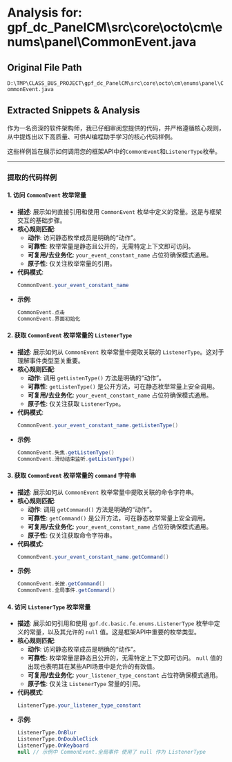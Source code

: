 # Analysis for: gpf_dc_PanelCM\src\core\octo\cm\enums\panel\CommonEvent.java

## Original File Path
`D:\TMP\CLASS_BUS_PROJECT\gpf_dc_PanelCM\src\core\octo\cm\enums\panel\CommonEvent.java`

## Extracted Snippets & Analysis
作为一名资深的软件架构师，我已仔细审阅您提供的代码，并严格遵循核心规则，从中提炼出以下高质量、可供AI编程助手学习的核心代码样例。

这些样例旨在展示如何调用您的框架API中的`CommonEvent`和`ListenerType`枚举。

---

### 提取的代码样例

#### 1. 访问 `CommonEvent` 枚举常量

*   **描述**: 展示如何直接引用和使用 `CommonEvent` 枚举中定义的常量。这是与框架交互的基础步骤。
*   **核心规则匹配**:
    *   **动作**: 访问静态枚举成员是明确的“动作”。
    *   **可靠性**: 枚举常量是静态且公开的，无需特定上下文即可访问。
    *   **可复用/去业务化**: `your_event_constant_name` 占位符确保模式通用。
    *   **原子性**: 仅关注枚举常量的引用。
*   **代码模式**:
    ```java
    CommonEvent.your_event_constant_name
    ```
*   **示例**:
    ```java
    CommonEvent.点击
    CommonEvent.界面初始化
    ```

#### 2. 获取 `CommonEvent` 枚举常量的 `ListenerType`

*   **描述**: 展示如何从 `CommonEvent` 枚举常量中提取关联的 `ListenerType`。这对于理解事件类型至关重要。
*   **核心规则匹配**:
    *   **动作**: 调用 `getListenType()` 方法是明确的“动作”。
    *   **可靠性**: `getListenType()` 是公开方法，可在静态枚举常量上安全调用。
    *   **可复用/去业务化**: `your_event_constant_name` 占位符确保模式通用。
    *   **原子性**: 仅关注获取 `ListenerType`。
*   **代码模式**:
    ```java
    CommonEvent.your_event_constant_name.getListenType()
    ```
*   **示例**:
    ```java
    CommonEvent.失焦.getListenType()
    CommonEvent.滑动结束监听.getListenType()
    ```

#### 3. 获取 `CommonEvent` 枚举常量的 `command` 字符串

*   **描述**: 展示如何从 `CommonEvent` 枚举常量中提取关联的命令字符串。
*   **核心规则匹配**:
    *   **动作**: 调用 `getCommand()` 方法是明确的“动作”。
    *   **可靠性**: `getCommand()` 是公开方法，可在静态枚举常量上安全调用。
    *   **可复用/去业务化**: `your_event_constant_name` 占位符确保模式通用。
    *   **原子性**: 仅关注获取命令字符串。
*   **代码模式**:
    ```java
    CommonEvent.your_event_constant_name.getCommand()
    ```
*   **示例**:
    ```java
    CommonEvent.长按.getCommand()
    CommonEvent.全局事件.getCommand()
    ```

#### 4. 访问 `ListenerType` 枚举常量

*   **描述**: 展示如何引用和使用 `gpf.dc.basic.fe.enums.ListenerType` 枚举中定义的常量，以及其允许的 `null` 值。这是框架API中重要的枚举类型。
*   **核心规则匹配**:
    *   **动作**: 访问静态枚举成员是明确的“动作”。
    *   **可靠性**: 枚举常量是静态且公开的，无需特定上下文即可访问。 `null` 值的出现也表明其在某些API场景中是允许的有效值。
    *   **可复用/去业务化**: `your_listener_type_constant` 占位符确保模式通用。
    *   **原子性**: 仅关注 `ListenerType` 常量的引用。
*   **代码模式**:
    ```java
    ListenerType.your_listener_type_constant
    ```
*   **示例**:
    ```java
    ListenerType.OnBlur
    ListenerType.OnDoubleClick
    ListenerType.OnKeyboard
    null // 示例中 CommonEvent.全局事件 使用了 null 作为 ListenerType
    ```